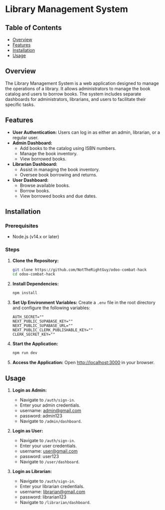 # Library Management System

## Table of Contents

- [Overview](#overview)
- [Features](#features)
- [Installation](#installation)
- [Usage](#usage)

## Overview

The Library Management System is a web application designed to manage the operations of a library. It allows administrators to manage the book catalog and users to borrow books. The system includes separate dashboards for administrators, librarians, and users to facilitate their specific tasks.

## Features

- **User Authentication:** Users can log in as either an admin, librarian, or a regular user.
- **Admin Dashboard:**
  - Add books to the catalog using ISBN numbers.
  - Manage the book inventory.
  - View borrowed books.
- **Librarian Dashboard:**
  - Assist in managing the book inventory.
  - Oversee book borrowing and returns.
- **User Dashboard:**
  - Browse available books.
  - Borrow books.
  - View borrowed books and due dates.

## Installation

### Prerequisites

- Node.js (v14.x or later)

### Steps

1. **Clone the Repository:**

   ```sh
   git clone https://github.com/NotTheRightGuy/odoo-combat-hack
   cd odoo-combat-hack
   ```

2. **Install Dependencies:**

   ```sh
   npm install
   ```

3. **Set Up Environment Variables:**
   Create a `.env` file in the root directory and configure the following variables:

   ```env
   AUTH_SECRET=""
   NEXT_PUBLIC_SUPABASE_KEY=""
   NEXT_PUBLIC_SUPABASE_URL=""
   NEXT_PUBLIC_CLERK_PUBLISHABLE_KEY=""
   CLERK_SECRET_KEY=""
   ```

4. **Start the Application:**

   ```sh
   npm run dev
   ```

5. **Access the Application:**
   Open [http://localhost:3000](http://localhost:3000) in your browser.

## Usage

1. **Login as Admin:**

   - Navigate to `/auth/sign-in`.
   - Enter your admin credentials.
   - username: admin@gmail.com
   - password: admin123
   - Navigate to `/admin/dashboard`.

2. **Login as User:**

   - Navigate to `/auth/sign-in`.
   - Enter your user credentials.
   - username: user@gmail.com
   - password: user123
   - Navigate to `/user/dashboard`.

3. **Login as Librarian:**
   - Navigate to `/auth/sign-in`.
   - Enter your librarian credentials.
   - username: librarian@gmail.com
   - password: librarian123
   - Navigate to `/librarian/dashboard`.
